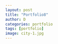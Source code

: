 ```yaml
---
layout: post
title: "Portfolio8"
author: D
categories: portfolio
tags: [portfolio]
image: city-1.jpg
---
```

